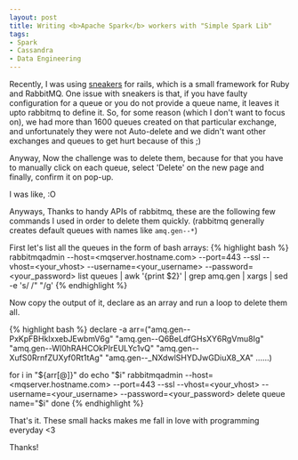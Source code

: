 ```yaml
---
layout: post
title: Writing <b>Apache Spark</b> workers with "Simple Spark Lib"
tags:
- Spark
- Cassandra
- Data Engineering
---
```


Recently, I was using <a href="https://github.com/jondot/sneakers">sneakers</a> for rails, which is a small framework for Ruby and RabbitMQ. One issue with sneakers is that, if you have faulty configuration for a queue or you do not provide a queue name, it leaves it upto rabbitmq to define it. So, for some reason (which I don't want to focus on), we had more than 1600 queues created on that particular exchange, and unfortunately they were not Auto-delete and we didn't want other exchanges and queues to get hurt because of this ;)

Anyway, Now the challenge was to delete them, because for that you have to manually click on each queue, select 'Delete' on the new page and finally, confirm it on pop-up.

I was like, :O

Anyways, Thanks to handy APIs of rabbitmq, these are the following few commands I used in order to delete them quickly. (rabbitmq generally creates default queues with names like `amq.gen--*`)

First let's list all the queues in the form of bash arrays:
{% highlight bash %}
rabbitmqadmin --host=<mqserver.hostname.com> --port=443 --ssl --vhost=<your_vhost> --username=<your_username> --password=<your_password> list queues | awk '{print $2}' | grep amq.gen  | xargs | sed -e 's/ /" "/g'
{% endhighlight %}

Now copy the output of it, declare as an array and run a loop to delete them all.

{% highlight bash %}
declare -a arr=("amq.gen--PxKpFBHkIxxebJEwbmV6g" "amq.gen--Q6BeLdfGHsXY6RgVmu8Ig" "amq.gen--WI0hRAHCOkPIrEULYc1vQ" "amq.gen--XufS0RrnfZUXyf0Rt1tAg" "amq.gen--_NXdwlSHYDJwGDiuX8_XA" ......)

for i in "${arr[@]}"
do
   echo "$i"
   rabbitmqadmin --host=<mqserver.hostname.com> --port=443 --ssl --vhost=<your_vhost> --username=<your_username> --password=<your_password> delete queue name="$i"
done
{% endhighlight %}

That's it. These small hacks makes me fall in love with programming everyday <3

Thanks!

<style type="text/css">
pre {
    white-space: pre-wrap;
}
</style>
